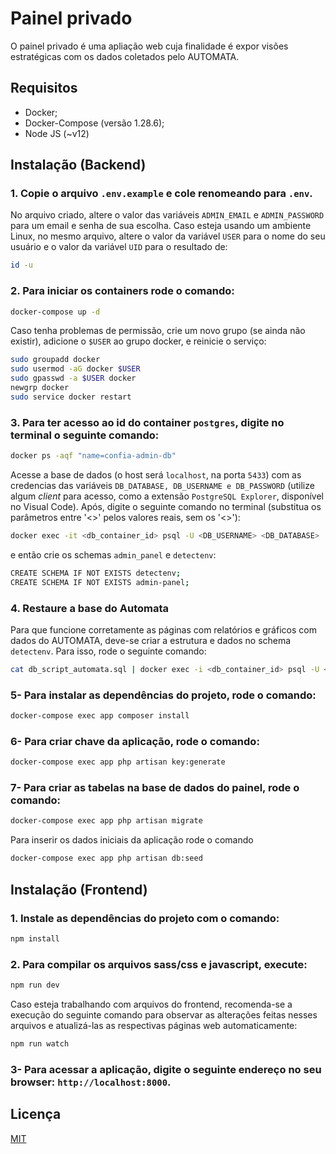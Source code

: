# Painel privado

O painel privado é uma apliação web cuja finalidade é expor visões estratégicas com os dados coletados pelo AUTOMATA.

## Requisitos
 
 - Docker;
 - Docker-Compose (versão 1.28.6);
 - Node JS (~v12)

## Instalação (Backend)

### 1. Copie o arquivo `.env.example` e cole renomeando para `.env`.

No arquivo criado, altere o valor das variáveis `ADMIN_EMAIL` e `ADMIN_PASSWORD` para um email e senha de sua escolha. Caso esteja usando um ambiente Linux, no mesmo arquivo, altere o valor da variável `USER` para o nome do seu usuário e o valor da variável
`UID` para o resultado de:

```bash
id -u
```

### 2. Para iniciar os containers rode o comando:

```bash
docker-compose up -d
```

Caso tenha problemas de permissão, crie um novo grupo (se ainda não existir), adicione o `$USER` ao grupo docker, e reinicie o serviço:

```bash
sudo groupadd docker
sudo usermod -aG docker $USER
sudo gpasswd -a $USER docker
newgrp docker
sudo service docker restart
```

### 3. Para ter acesso ao id do container `postgres`, digite no terminal o seguinte comando:  

```bash
docker ps -aqf "name=confia-admin-db"
```

Acesse a base de dados (o host será ``localhost``, na porta `5433`) com as credencias das variáveis ``DB_DATABASE, DB_USERNAME e DB_PASSWORD`` (utilize algum *client* para acesso, como a extensão `PostgreSQL Explorer`, disponível no Visual Code). Após, digite o seguinte comando no terminal (substitua os parâmetros entre '<>' pelos valores reais, sem os '<>'):

```bash
docker exec -it <db_container_id> psql -U <DB_USERNAME> <DB_DATABASE>
```
e então crie os schemas ``admin_panel`` e ``detectenv``:

```bash
CREATE SCHEMA IF NOT EXISTS detectenv;
CREATE SCHEMA IF NOT EXISTS admin-panel;
```

### 4. Restaure a base do Automata

Para que funcione corretamente as páginas com relatórios e gráficos com dados do AUTOMATA, deve-se criar a estrutura e dados no schema ``detectenv``. Para isso, rode o seguinte comando:

```bash
cat db_script_automata.sql | docker exec -i <db_container_id> psql -U <DB_USERNAME> <DB_DATABASE>
```

### 5- Para instalar as dependências do projeto, rode o comando:
```bash
docker-compose exec app composer install
```
### 6- Para criar chave da aplicação, rode o comando:
```bash
docker-compose exec app php artisan key:generate
```  
### 7- Para criar as tabelas na base de dados do painel, rode o comando:
```bash
docker-compose exec app php artisan migrate
```
Para inserir os dados iniciais da aplicação rode o comando
```bash
docker-compose exec app php artisan db:seed
```

## Instalação (Frontend)

### 1. Instale as dependências do projeto com o comando:
```bash
npm install
```

### 2. Para compilar os arquivos sass/css e javascript, execute:
```bash
npm run dev
```

Caso esteja trabalhando com arquivos do frontend, recomenda-se  a execução do seguinte comando para observar as alterações feitas nesses arquivos e atualizá-las as respectivas páginas web automaticamente:

```bash
npm run watch
```

### 3- Para acessar a aplicação, digite o seguinte endereço no seu browser: ``http://localhost:8000``.


## Licença
[MIT](https://choosealicense.com/licenses/mit/)

